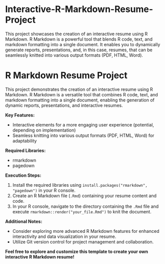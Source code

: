 # Interactive-R-Markdown-Resume-Project

This project showcases the creation of an interactive resume using R Markdown. R Markdown is a powerful tool that blends R code, text, and markdown formatting into a single document. It enables you to dynamically generate reports, presentations, and, in this case, resumes, that can be seamlessly knitted into various output formats (PDF, HTML, Word).

# R Markdown Resume Project

This project demonstrates the creation of an interactive resume using R Markdown. R Markdown is a versatile tool that combines R code, text, and markdown formatting into a single document, enabling the generation of dynamic reports, presentations, and interactive resumes.

**Key Features:**

- Interactive elements for a more engaging user experience (potential, depending on implementation)
- Seamless knitting into various output formats (PDF, HTML, Word) for adaptability

**Required Libraries:**

- rmarkdown
- pagedown

**Execution Steps:**

1. Install the required libraries using `install.packages("rmarkdown", "pagedown")` in your R console.
2. Create an R Markdown file (`.Rmd`) containing your resume content and code.
3. In your R console, navigate to the directory containing the `.Rmd` file and execute `rmarkdown::render("your_file.Rmd")` to knit the document.

**Additional Notes:**

- Consider exploring more advanced R Markdown features for enhanced interactivity and data visualization in your resume.
- Utilize Git version control for project management and collaboration.

**Feel free to explore and customize this template to create your own interactive R Markdown resume!**
